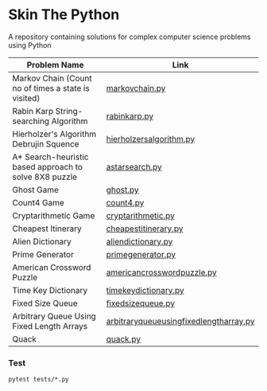 # Skin The Python

A repository containing solutions for complex computer science problems using Python

| Problem Name                                            | Link                                                   |
| ------------------------------------------------------- | ------------------------------------------------------ |
| Markov Chain (Count no of times a state is visited)     | [markovchain.py](src/markovchain.py)                   |
| Rabin Karp String-searching Algorithm                   | [rabinkarp.py](src/rabinkarp.py)                       |
| Hierholzer's Algorithm Debrujin Squence                 | [hierholzersalgorithm.py](src/hierholzersalgorithm.py) |
| A\* Search-heuristic based approach to solve 8X8 puzzle | [astarsearch.py](src/astarsearch.py)                   |
| Ghost Game | [ghost.py](src/ghost.py)                   |
| Count4 Game | [count4.py](src/count4.py)                   |
| Cryptarithmetic Game | [cryptarithmetic.py](src/cryptarithmetic.py)                   |
| Cheapest Itinerary | [cheapestitinerary.py](src/cheapestitinerary.py)                   |
| Alien Dictionary | [aliendictionary.py](src/aliendictionary.py)                   |
| Prime Generator | [primegenerator.py](src/primegenerator.py)                   |
| American Crossword Puzzle | [americancrosswordpuzzle.py](src/americancrosswordpuzzle.py)                   |
| Time Key Dictionary | [timekeydictionary.py](src/timekeydictionary.py)                   |
| Fixed Size Queue | [fixedsizequeue.py](src/fixedsizequeue.py)                   |
| Arbitrary Queue Using Fixed Length Arrays | [arbitraryqueueusingfixedlengtharray.py](src/arbitraryqueueusingfixedlengtharray.py)                   |
| Quack | [quack.py](src/quack.py)                   |



### Test

```
pytest tests/*.py
```
